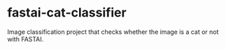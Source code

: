 # fastai-cat-classifier
Image classification project that checks whether the image is a cat or not with FASTAI.
